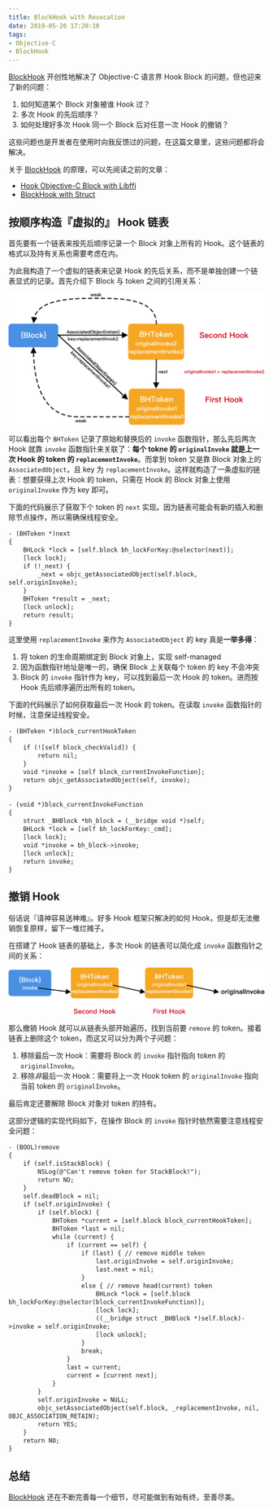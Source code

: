 ```yaml
---
title: BlockHook with Revocation
date: 2019-05-26 17:20:10
tags:
- Objective-C
- BlockHook
---
```


[BlockHook](https://github.com/yulingtianxia/BlockHook) 开创性地解决了 Objective-C 语言界 Hook Block 的问题，但也迎来了新的问题：

1. 如何知道某个 Block 对象被谁 Hook 过？
2. 多次 Hook 的先后顺序？
3. 如何处理好多次 Hook 同一个 Block 后对任意一次 Hook 的撤销？

这些问题也是开发者在使用时向我反馈过的问题，在这篇文章里，这些问题都将会解决。

关于 [BlockHook](https://github.com/yulingtianxia/BlockHook) 的原理，可以先阅读之前的文章：

- [Hook Objective-C Block with Libffi](http://yulingtianxia.com/blog/2018/02/28/Hook-Objective-C-Block-with-Libffi/)
- [BlockHook with Struct](http://yulingtianxia.com/blog/2019/04/27/BlockHook-with-Struct/)

<!--more-->

## 按顺序构造『虚拟的』 Hook 链表

首先要有一个链表来按先后顺序记录一个 Block 对象上所有的 Hook。这个链表的格式以及持有关系也需要考虑在内。

为此我构造了一个虚拟的链表来记录 Hook 的先后关系，而不是单独创建一个链表显式的记录。首先介绍下 Block 与 token 之间的引用关系：

![](https://raw.githubusercontent.com/yulingtianxia/Blog-Hexo-Source/master/source/resources/BlockHook/BlockHook_Token_List.png)

可以看出每个 `BHToken` 记录了原始和替换后的 `invoke` 函数指针，那么先后两次 Hook 就靠 `invoke` 函数指针来关联了：**每个 tokne 的 `originalInvoke` 就是上一次 Hook 的 token 的 `replacementInvoke`**。而拿到 token 又是靠 Block 对象上的 `AssociatedObject`，且 key 为 `replacementInvoke`。这样就构造了一条虚拟的链表：想要获得上次 Hook 的 token，只需在 Hook 的 Block 对象上使用 `originalInvoke` 作为 key 即可。

下面的代码展示了获取下个 token 的 `next` 实现。因为链表可能会有新的插入和删除节点操作，所以需确保线程安全。

```
- (BHToken *)next
{
    BHLock *lock = [self.block bh_lockForKey:@selector(next)];
    [lock lock];
    if (!_next) {
        _next = objc_getAssociatedObject(self.block, self.originInvoke);
    }
    BHToken *result = _next;
    [lock unlock];
    return result;
}
```

这里使用 `replacementInvoke` 来作为 `AssociatedObject` 的 key 真是**一举多得**：

1. 将 token 的生命周期绑定到 Block 对象上，实现 self-managed
2. 因为函数指针地址是唯一的，确保 Block 上关联每个 token 的 key 不会冲突
3. Block 的 `invoke` 指针作为 key，可以找到最后一次 Hook 的 token。进而按 Hook 先后顺序遍历出所有的 token。

下面的代码展示了如何获取最后一次 Hook 的 token。在读取 `invoke` 函数指针的时候，注意保证线程安全。

```
- (BHToken *)block_currentHookToken
{
    if (![self block_checkValid]) {
        return nil;
    }
    void *invoke = [self block_currentInvokeFunction];
    return objc_getAssociatedObject(self, invoke);
}

- (void *)block_currentInvokeFunction
{
    struct _BHBlock *bh_block = (__bridge void *)self;
    BHLock *lock = [self bh_lockForKey:_cmd];
    [lock lock];
    void *invoke = bh_block->invoke;
    [lock unlock];
    return invoke;
}
```

## 撤销 Hook

俗话说『请神容易送神难』。好多 Hook 框架只解决的如何 Hook，但是却无法撤销恢复原样，留下一堆烂摊子。

在搭建了 Hook 链表的基础上，多次 Hook 的链表可以简化成 `invoke` 函数指针之间的关系：

![](https://raw.githubusercontent.com/yulingtianxia/Blog-Hexo-Source/master/source/resources/BlockHook/BlockHook_invoke_call.png)

那么撤销 Hook 就可以从链表头部开始遍历，找到当前要 `remove` 的 token。接着链表上删除这个 token，而这又可以分为两个子问题：

1. 移除最后一次 Hook：需要将 Block 的 `invoke` 指针指向 token 的 `originalInvoke`。
2. 移除*非*最后一次 Hook：需要将上一次 Hook token 的 `originalInvoke` 指向当前 token 的 `originalInvoke`。

最后肯定还要解除 Block 对象对 token 的持有。

这部分逻辑的实现代码如下，在操作 Block 的 `invoke` 指针时依然需要注意线程安全问题：

```
- (BOOL)remove
{
    if (self.isStackBlock) {
        NSLog(@"Can't remove token for StackBlock!");
        return NO;
    }
    self.deadBlock = nil;
    if (self.originInvoke) {
        if (self.block) {
            BHToken *current = [self.block block_currentHookToken];
            BHToken *last = nil;
            while (current) {
                if (current == self) {
                    if (last) { // remove middle token
                        last.originInvoke = self.originInvoke;
                        last.next = nil;
                    }
                    else { // remove head(current) token
                        BHLock *lock = [self.block bh_lockForKey:@selector(block_currentInvokeFunction)];
                        [lock lock];
                        ((__bridge struct _BHBlock *)self.block)->invoke = self.originInvoke;
                        [lock unlock];
                    }
                    break;
                }
                last = current;
                current = [current next];
            }
        }
        self.originInvoke = NULL;
        objc_setAssociatedObject(self.block, _replacementInvoke, nil, OBJC_ASSOCIATION_RETAIN);
        return YES;
    }
    return NO;
}
```

## 总结

[BlockHook](https://github.com/yulingtianxia/BlockHook) 还在不断完善每一个细节，尽可能做到有始有终，至善尽美。
